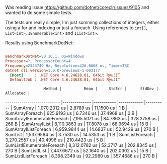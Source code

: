 Was reading issue https://github.com/dotnet/coreclr/issues/9105 and wanted to do some simple tests.

The tests are really simple, I'm just summing collections of integers, either using a for and indexing or just a foreach. Using references to `int[]`, `List<int>`, `IEnumerable<int>` and `IList<int>`.

Results using BenchmarkDotNet:

``` ini

BenchmarkDotNet=v0.10.1, OS=Windows
Processor=?, ProcessorCount=4
Frequency=2343749 Hz, Resolution=426.6668 ns, Timer=TSC
dotnet cli version=1.0.0-preview2-1-003177
  [Host]     : .NET Core 4.6.24628.01, 64bit RyuJIT
  DefaultJob : .NET Core 4.6.24628.01, 64bit RyuJIT


```
                     Method |          Mean |     StdErr |      StdDev | Allocated |
--------------------------- |-------------- |----------- |------------ |---------- |
                   SumArray | 1,070.2312 us |  2.8789 us |  11.1500 us |       1 B |
            SumArrayForeach |   625.9193 us |  6.7346 us |  37.4968 us |       0 B |
 SumArrayIEnumerableForeach | 7,195.5071 us | 84.7863 us | 328.3758 us |     268 B |
              SumArrayIList | 8,110.3863 us | 17.8078 us |  68.9694 us |      15 B |
       SumArrayIListForeach | 6,959.9844 us | 14.6837 us |  52.9429 us |     270 B |
                    SumList | 1,537.9584 us |  3.7530 us |  14.5353 us |       1 B |
             SumListForeach | 3,270.2557 us | 40.4996 us | 210.4423 us |       5 B |
  SumListIEnumerableForeach | 8,312.0782 us | 52.3717 us | 202.8345 us |     270 B |
               SumListIList | 7,447.6672 us | 52.1640 us | 202.0302 us |      15 B |
        SumListIListForeach | 8,398.2349 us | 92.2980 us | 357.4686 us |     270 B |
